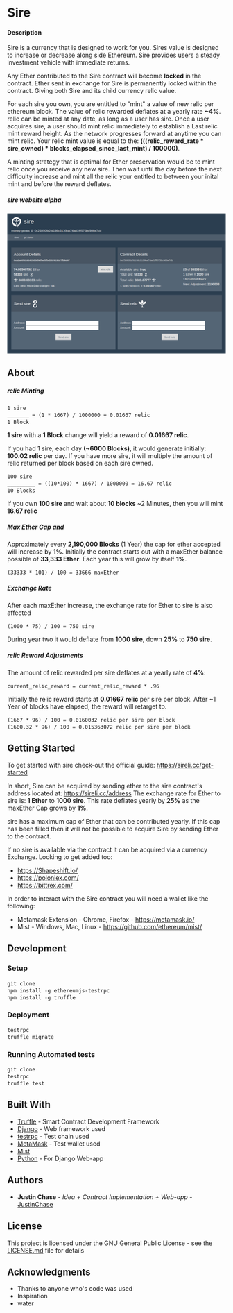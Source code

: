 # Sire
#### Description
Sire is a currency that is designed to work for you. Sires value is designed to increase or decrease along side Ethereum. Sire provides users a steady investment vehicle with immediate returns.

Any Ether contributed to the Sire contract will become **locked** in the contract. Ether sent in exchange for Sire is permanently locked within the contract. Giving both Sire and its child currency relic value.

For each sire you own, you are entitled to "mint" a value of new relic per ethereum block. The value of relic rewarded deflates at a yearly rate **~4%**. relic can be minted at any date, as long as a user has sire. Once a user acquires sire, a user should mint relic immediately to establish a Last relic mint reward height. As the network progresses forward at anytime you can mint relic. Your relic mint value is equal to the: **(((relic_reward_rate * sire_owned) * blocks_elapsed_since_last_mint) / 100000)**.

A minting strategy that is optimal for Ether preservation would be to mint relic once you receive any new sire. Then wait until the day before the next difficulty increase and mint all the relic your entitled to between your inital mint and before the reward deflates.

##### sire website alpha

![Alt text](./docs/sire_alpha.png?raw=true "sire website alpha")

## About
##### relic Minting
```
1 sire
_______ = (1 * 1667) / 1000000 = 0.01667 relic
1 Block
```
**1 sire** with a **1 Block** change will yield a reward of **0.01667 relic**. 

If you had 1 sire, each day **(~6000 Blocks)**, it would generate initially: **100.02 relic** per day.
If you have more sire, it will multiply the amount of relic returned per block based on each sire owned. 


```
100 sire
_________ = ((10*100) * 1667) / 1000000 = 16.67 relic
10 Blocks
```
If you own **100 sire** and wait about **10 blocks** ~2 Minutes, then you will mint **16.67 relic**

##### Max Ether Cap and 
Approximately every **2,190,000 Blocks** (1 Year) the cap for ether accepted will increase by **1%**. Initially the contract starts out with a maxEther balance possible of **33,333 Ether**. Each year this will grow by itself **1%**.
 ```
 (33333 * 101) / 100 = 33666 maxEther
 ```
##### Exchange Rate
 After each maxEther increase, the exchange rate for Ether to sire is also affected
```
(1000 * 75) / 100 = 750 sire
```
During year two it would deflate from **1000 sire**, down **25%** to **750 sire**.

##### relic Reward Adjustments
The amount of relic rewarded per sire deflates at a yearly rate of **4%**:
 ```
 current_relic_reward = current_relic_reward * .96
```
Initially the relic reward starts at **0.01667 relic** per sire per block. After ~1 Year of blocks have elapsed, the reward will retarget to.

```
(1667 * 96) / 100 = 0.0160032 relic per sire per block
(1600.32 * 96) / 100 = 0.015363072 relic per sire per block
```

## Getting Started

To get started with sire check-out the official guide: https://sireli.cc/get-started

In short, Sire can be acquired by sending ether to the sire contract's address located at:
https://sireli.cc/address
The exchange rate for Ether to sire is: **1 Ether** to **1000 sire**. This rate deflates yearly by **25%** as the maxEther Cap grows by **1%**.

sire has a maximum cap of Ether that can be contributed yearly. If this cap has been filled then it will not be possible to acquire Sire by sending Ether to the contract.

If no sire is available via the contract it can be acquired via a currency Exchange.
Looking to get added too:
- https://Shapeshift.io/
- https://poloniex.com/
- https://bittrex.com/

In order to interact with the Sire contract you will need a wallet like the following:
- Metamask Extension - Chrome, Firefox -  https://metamask.io/
- Mist - Windows, Mac, Linux - https://github.com/ethereum/mist/
## Development
### Setup

```
git clone
npm install -g ethereumjs-testrpc
npm install -g truffle
```
### Deployment

```
testrpc
truffle migrate
```

### Running Automated tests

```
git clone 
testrpc
truffle test
```


## Built With
* [Truffle](http://truffleframework.com/) - Smart Contract Development Framework
* [Django](https://www.djangoproject.com/) - Web framework used
* [testrpc](https://github.com/ethereumjs/testrpc) - Test chain used
* [MetaMask](https://metamask.io/) - Test wallet used
* [Mist](https://github.com/ethereum/mist/)
* [Python](https://www.python.org/) - For Django Web-app

## Authors

* **Justin Chase** - *Idea + Contract Implementation + Web-app* - [JustinChase](https://github.com/jujum4n)

## License

This project is licensed under the GNU General Public License - see the [LICENSE.md](LICENSE.md) file for details

## Acknowledgments

* Thanks to anyone who's code was used
* Inspiration
* water

